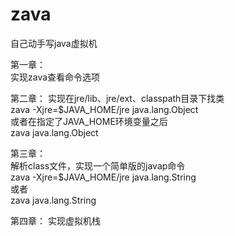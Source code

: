 # zava
自己动手写java虚拟机

第一章：  
实现zava查看命令选项

第二章：
实现在jre/lib、jre/ext、classpath目录下找类  
zava -Xjre=$JAVA_HOME/jre java.lang.Object  
或者在指定了JAVA_HOME环境变量之后  
zava java.lang.Object

第三章：  
解析class文件，实现一个简单版的javap命令  
zava -Xjre=$JAVA_HOME/jre java.lang.String  
或者  
zava java.lang.String

第四章：
实现虚拟机栈
